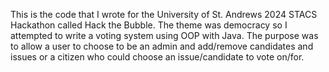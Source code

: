 This is the code that I wrote for the University of St. Andrews 2024 STACS Hackathon called Hack the Bubble.
The theme was democracy so I attempted to write a voting system using OOP with Java.
The purpose was to allow a user to choose to be an admin and add/remove candidates and issues or a citizen who could choose an issue/candidate to vote on/for.

